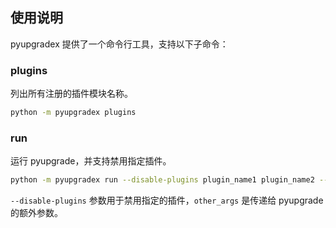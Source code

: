 ## 使用说明

pyupgradex 提供了一个命令行工具，支持以下子命令：

### plugins
列出所有注册的插件模块名称。

```bash
python -m pyupgradex plugins
```

### run
运行 pyupgrade，并支持禁用指定插件。

```bash
python -m pyupgradex run --disable-plugins plugin_name1 plugin_name2 -- other_args
```

`--disable-plugins` 参数用于禁用指定的插件，`other_args` 是传递给 pyupgrade 的额外参数。
